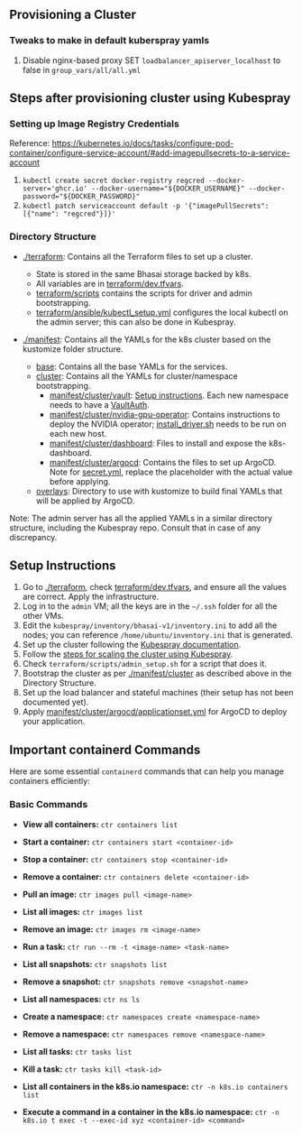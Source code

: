 ## Provisioning a Cluster

### Tweaks to make in default kuberspray yamls

1. Disable nginx-based proxy
SET `loadbalancer_apiserver_localhost` to false in `group_vars/all/all.yml`

## Steps after provisioning cluster using Kubespray

### Setting up Image Registry Credentials

Reference: https://kubernetes.io/docs/tasks/configure-pod-container/configure-service-account/#add-imagepullsecrets-to-a-service-account

1. `kubectl create secret docker-registry regcred --docker-server='ghcr.io' --docker-username="${DOCKER_USERNAME}" --docker-password="${DOCKER_PASSWORD}"`
2. `kubectl patch serviceaccount default -p '{"imagePullSecrets": [{"name": "regcred"}]}'`

### Directory Structure

- [./terraform](./terraform): Contains all the Terraform files to set up a cluster.
  - State is stored in the same Bhasai storage backed by k8s.
  - All variables are in [terraform/dev.tfvars](./terraform/dev.tfvars).
  - [terraform/scripts](./terraform/scripts) contains the scripts for driver and admin bootstrapping.
  - [terraform/ansible/kubectl_setup.yml](./terraform/ansible/kubectl_setup.yml) configures the local kubectl on the admin server; this can also be done in Kubespray.
  
- [./manifest](./manifest): Contains all the YAMLs for the k8s cluster based on the kustomize folder structure.
  - [base](./manifest/base): Contains all the base YAMLs for the services.
  - [cluster](./manifest/cluster): Contains all the YAMLs for cluster/namespace bootstrapping.
    - [manifest/cluster/vault](./manifest/cluster/vault): [Setup instructions](https://github.com/BharatSahAIyak/docker-bhasai/discussions/312#discussioncomment-9871214). Each new namespace needs to have a [VaultAuth](./manifest/cluster/vault/static-secret.yaml).
    - [manifest/cluster/nvidia-gpu-operator](./manifest/cluster/nvidia-gpu-operator): Contains instructions to deploy the NVIDIA operator; [install_driver.sh](./manifest/cluster/nvidia-gpu-operator/install_driver.sh) needs to be run on each new host.
    - [manifest/cluster/dashboard](./manifest/cluster/dashboard): Files to install and expose the k8s-dashboard.
    - [manifest/cluster/argocd](./manifest/cluster/argocd): Contains the files to set up ArgoCD. Note for [secret.yml](./manifest/cluster/argocd/secret.yml), replace the placeholder with the actual value before applying.
  - [overlays](./manifest/overlays): Directory to use with kustomize to build final YAMLs that will be applied by ArgoCD.

Note: The admin server has all the applied YAMLs in a similar directory structure, including the Kubespray repo. Consult that in case of any discrepancy.

## Setup Instructions 

1. Go to [./terraform](./terraform), check [terraform/dev.tfvars](./terraform/dev.tfvars), and ensure all the values are correct. Apply the infrastructure.
2. Log in to the `admin` VM; all the keys are in the `~/.ssh` folder for all the other VMs.
3. Edit the `kubespray/inventory/bhasai-v1/inventory.ini` to add all the nodes; you can reference `/home/ubuntu/inventory.ini` that is generated.
4. Set up the cluster following the [Kubespray documentation](https://kubespray.io/#/?id=ansible).
5. Follow the [steps for scaling the cluster using Kubespray](https://github.com/BharatSahAIyak/docker-bhasai/discussions/303#discussioncomment-9813152).
6. Check `terraform/scripts/admin_setup.sh` for a script that does it.
7. Bootstrap the cluster as per [./manifest/cluster](./manifest/cluster) as described above in the Directory Structure.
8. Set up the load balancer and stateful machines (their setup has not been documented yet).
9. Apply [manifest/cluster/argocd/applicationset.yml](./manifest/cluster/argocd/applicationset.yml) for ArgoCD to deploy your application.

## Important containerd Commands

Here are some essential `containerd` commands that can help you manage containers efficiently:

### Basic Commands

- **View all containers:**
`
ctr containers list
`
- **Start a container:**
`
ctr containers start <container-id>
`

- **Stop a container:**
`
ctr containers stop <container-id>
`
- **Remove a container:**
`
ctr containers delete <container-id>
`
- **Pull an image:**
`
ctr images pull <image-name>
`

- **List all images:**
`
ctr images list
`

- **Remove an image:**
`
ctr images rm <image-name>
`

- **Run a task:**
`
ctr run --rm -t <image-name> <task-name>
`

- **List all snapshots:**
`
ctr snapshots list
`
- **Remove a snapshot:**
`
ctr snapshots remove <snapshot-name>
`

- **List all namespaces:**
`
ctr ns ls
`

- **Create a namespace:**
`
ctr namespaces create <namespace-name>
`

- **Remove a namespace:**
`
ctr namespaces remove <namespace-name>
`
- **List all tasks:**
`
ctr tasks list
`
- **Kill a task:**
`
ctr tasks kill <task-id>
`

- **List all containers in the k8s.io namespace:**
`
ctr -n k8s.io containers list
`

- **Execute a command in a container in the k8s.io namespace:**
`
ctr -n k8s.io t exec -t --exec-id xyz <container-id> <command>
`

